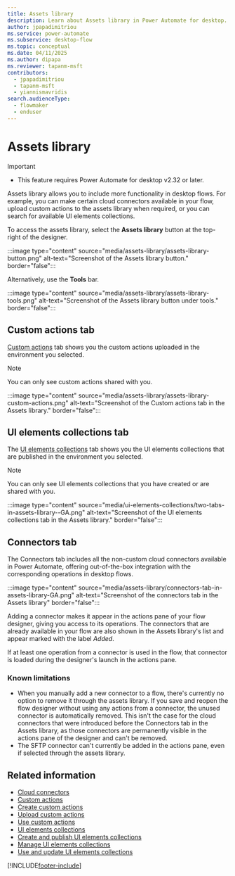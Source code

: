 ```yaml
---
title: Assets library 
description: Learn about Assets library in Power Automate for desktop.
author: jpapadimitriou
ms.service: power-automate
ms.subservice: desktop-flow
ms.topic: conceptual
ms.date: 04/11/2025
ms.author: dipapa
ms.reviewer: tapanm-msft
contributors:
  - jpapadimitriou
  - tapanm-msft
  - yiannismavridis
search.audienceType: 
  - flowmaker
  - enduser
---
```


# Assets library

> [!IMPORTANT]
> - This feature requires Power Automate for desktop v2.32 or later.

Assets library allows you to include more functionality in desktop flows. For example, you can make certain cloud connectors available in your flow, upload custom actions to the assets library when required, or you can search for available UI elements collections.

To access the assets library, select the **Assets library** button at the top-right of the designer.

:::image type="content" source="media/assets-library/assets-library-button.png" alt-text="Screenshot of the Assets library button." border="false":::

Alternatively, use the **Tools** bar.

:::image type="content" source="media/assets-library/assets-library-tools.png" alt-text="Screenshot of the Assets library button under tools." border="false":::

## Custom actions tab

[Custom actions](custom-actions.md) tab shows you the custom actions uploaded in the environment you selected.

> [!NOTE]
> You can only see custom actions shared with you.

:::image type="content" source="media/assets-library/assets-library-custom-actions.png" alt-text="Screenshot of the Custom actions tab in the Assets library." border="false":::

## UI elements collections tab

The [UI elements collections](ui-elements-collections.md) tab shows you the UI elements collections that are published in the environment you selected.

> [!NOTE]
> You can only see UI elements collections that you have created or are shared with you.

:::image type="content" source="media/ui-elements-collections/two-tabs-in-assets-library--GA.png" alt-text="Screenshot of the UI elements collections tab in the Assets library." border="false":::

## Connectors tab

The Connectors tab includes all the non-custom cloud connectors available in Power Automate, offering out-of-the-box integration with the corresponding operations in desktop flows.

:::image type="content" source="media/assets-library/connectors-tab-in-assets-library-GA.png" alt-text="Screenshot of the connectors tab in the Assets library" border="false":::

Adding a connector makes it appear in the actions pane of your flow designer, giving you access to its operations. The connectors that are already available in your flow are also shown in the Assets library's list and appear marked with the label *Added*. 

If at least one operation from a connector is used in the flow, that connector is loaded during the designer's launch in the actions pane.

### Known limitations

- When you manually add a new connector to a flow, there's currently no option to remove it through the assets library. If you save and reopen the flow designer without using any actions from a connector, the unused connector is automatically removed. This isn't the case for the cloud connectors that were introduced before the Connectors tab in the Assets library, as those connectors are permanently visible in the actions pane of the designer and can't be removed.
- The SFTP connector can't currently be added in the actions pane, even if selected through the assets library.

## Related information

- [Cloud connectors](actions-reference/cloudconnectors.md)
- [Custom actions](custom-actions.md)
- [Create custom actions](create-custom-actions.md)
- [Upload custom actions](upload-custom-actions.md)
- [Use custom actions](use-custom-actions.md)
- [UI elements collections](ui-elements-collections.md)
- [Create and publish UI elements collections](create-ui-elements-collections.md)
- [Manage UI elements collections](manage-ui-elements-collections.md)
- [Use and update UI elements collections](use-update-ui-elements-collections.md)

[!INCLUDE[footer-include](../includes/footer-banner.md)]

